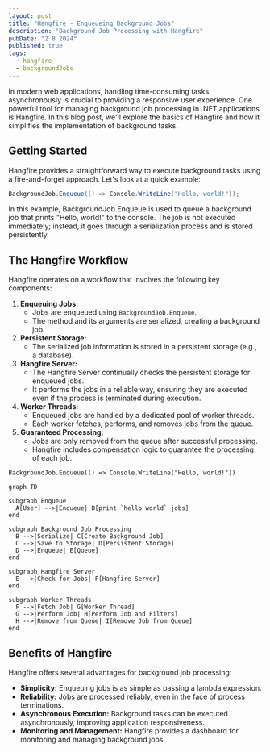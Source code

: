 ```yaml
---
layout: post
title: "Hangfire - Enqueueing Background Jobs"
description: "Background Job Processing with Hangfire"
pubDate: "2 8 2024"
published: true
tags:
  - hangfire
  - backgroundJobs
---
```


In modern web applications, handling time-consuming tasks asynchronously is crucial to providing a responsive user experience. One powerful tool for managing background job processing in .NET applications is Hangfire. In this blog post, we'll explore the basics of Hangfire and how it simplifies the implementation of background tasks.

## Getting Started

Hangfire provides a straightforward way to execute background tasks using a fire-and-forget approach. Let's look at a quick example:

```csharp
BackgroundJob.Enqueue(() => Console.WriteLine("Hello, world!"));
```

In this example, BackgroundJob.Enqueue is used to queue a background job that prints "Hello, world!" to the console. The job is not executed immediately; instead, it goes through a serialization process and is stored persistently.

## The Hangfire Workflow

Hangfire operates on a workflow that involves the following key components:

1. **Enqueuing Jobs:**
   - Jobs are enqueued using `BackgroundJob.Enqueue`.
   - The method and its arguments are serialized, creating a background job.
2. **Persistent Storage:**
   - The serialized job information is stored in a persistent storage (e.g., a database).
3. **Hangfire Server:**
   - The Hangfire Server continually checks the persistent storage for enqueued jobs.
   - It performs the jobs in a reliable way, ensuring they are executed even if the process is terminated during execution.
4. **Worker Threads:**
   - Enqueued jobs are handled by a dedicated pool of worker threads.
   - Each worker fetches, performs, and removes jobs from the queue.
5. **Guaranteed Processing:**
   - Jobs are only removed from the queue after successful processing.
   - Hangfire includes compensation logic to guarantee the processing of each job.

`BackgroundJob.Enqueue(() => Console.WriteLine("Hello, world!"))`

```mermaid
graph TD

subgraph Enqueue
  A[User] -->|Enqueue| B[print `hello world` jobs]
end

subgraph Background Job Processing
  B -->|Serialize| C[Create Background Job]
  C -->|Save to Storage| D[Persistent Storage]
  D -->|Enqueue| E[Queue]
end

subgraph Hangfire Server
  E -->|Check for Jobs| F[Hangfire Server]
end

subgraph Worker Threads
  F -->|Fetch Job| G[Worker Thread]
  G -->|Perform Job| H[Perform Job and Filters]
  H -->|Remove from Queue| I[Remove Job from Queue]
end
```

## Benefits of Hangfire

Hangfire offers several advantages for background job processing:

- **Simplicity:** Enqueuing jobs is as simple as passing a lambda expression.
- **Reliability:** Jobs are processed reliably, even in the face of process terminations.
- **Asynchronous Execution:** Background tasks can be executed asynchronously, improving application responsiveness.
- **Monitoring and Management:** Hangfire provides a dashboard for monitoring and managing background jobs.

